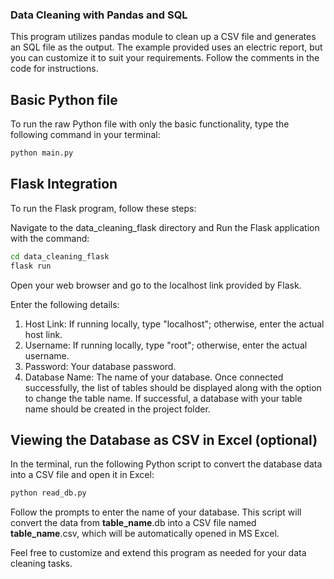 ### Data Cleaning with Pandas and SQL

This program utilizes pandas module to clean up a CSV file and generates an SQL file as the output. The example provided uses an electric report, but you can customize it to suit your requirements. Follow the comments in the code for instructions.

## Basic Python file

To run the raw Python file with only the basic functionality, type the following command in your terminal:

```bash
python main.py
```


## Flask Integration
To run the Flask program, follow these steps:

Navigate to the data_cleaning_flask directory and Run the Flask application with the command:
```bash
cd data_cleaning_flask
flask run
```
Open your web browser and go to the localhost link provided by Flask.

Enter the following details:

1. Host Link: If running locally, type "localhost"; otherwise, enter the actual host link. 
2. Username: If running locally, type "root"; otherwise, enter the actual username.
3. Password: Your database password.
4. Database Name: The name of your database.
Once connected successfully, the list of tables should be displayed along with the option to change the table name. If successful, a database with your table name should be created in the project folder.

## Viewing the Database as CSV in Excel (optional)

In the terminal, run the following Python script to convert the database data into a CSV file and open it in Excel:

```bash
python read_db.py
```
Follow the prompts to enter the name of your database. This script will convert the data from **table_name**.db into a CSV file named **table_name**.csv, which will be automatically opened in MS Excel.

Feel free to customize and extend this program as needed for your data cleaning tasks.
